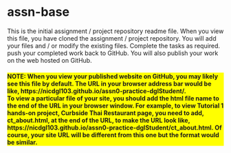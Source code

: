 # assn-base
<p>This is the initial assignment / project repository readme file. When you view this file, you have cloned the assignment / project repository. 
You will add your files and / or modify the existing files.
Complete the tasks as required.
push your completed work back to GitHub.
You will also publish your work on the web hosted on GitHub. 
</p>
<h4 style="background-color: yellow">
NOTE: When you view your published website on GitHub, you may likely see this file by default. The URL in your browser address bar would be like, https://nicdgl103.github.io/assn0-practice-dglStudent/. <br>
To view a particular file of your site, you should add the html file name to the end of the URL in your browser window. For example, to view Tutorial 1 hands-on project, Curbside Thai Restaurant page, you need to add, ct_about.html, at the end of the URL,  to make the URL look like, https://nicdgl103.github.io/assn0-practice-dglStudent/ct_about.html. Of course, your site URL will be different from this one but the format would be similar. </h4>
